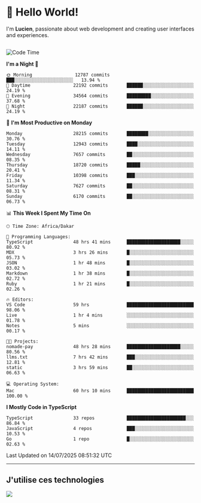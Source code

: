# 👋 Hello World!

I'm **Lucien**, passionate about web development and creating user interfaces and experiences.

##

<!--START_SECTION:waka-->
![Code Time](http://img.shields.io/badge/Code%20Time-3%2C388%20hrs%2033%20mins-blue)

**I'm a Night 🦉** 

```text
🌞 Morning                12787 commits       ███░░░░░░░░░░░░░░░░░░░░░░   13.94 % 
🌆 Daytime                22192 commits       ██████░░░░░░░░░░░░░░░░░░░   24.19 % 
🌃 Evening                34564 commits       █████████░░░░░░░░░░░░░░░░   37.68 % 
🌙 Night                  22187 commits       ██████░░░░░░░░░░░░░░░░░░░   24.19 % 
```
📅 **I'm Most Productive on Monday** 

```text
Monday                   28215 commits       ████████░░░░░░░░░░░░░░░░░   30.76 % 
Tuesday                  12943 commits       ████░░░░░░░░░░░░░░░░░░░░░   14.11 % 
Wednesday                7657 commits        ██░░░░░░░░░░░░░░░░░░░░░░░   08.35 % 
Thursday                 18720 commits       █████░░░░░░░░░░░░░░░░░░░░   20.41 % 
Friday                   10398 commits       ███░░░░░░░░░░░░░░░░░░░░░░   11.34 % 
Saturday                 7627 commits        ██░░░░░░░░░░░░░░░░░░░░░░░   08.31 % 
Sunday                   6170 commits        ██░░░░░░░░░░░░░░░░░░░░░░░   06.73 % 
```


📊 **This Week I Spent My Time On** 

```text
🕑︎ Time Zone: Africa/Dakar

💬 Programming Languages: 
TypeScript               48 hrs 41 mins      ████████████████████░░░░░   80.92 % 
MDX                      3 hrs 26 mins       █░░░░░░░░░░░░░░░░░░░░░░░░   05.73 % 
JSON                     1 hr 48 mins        █░░░░░░░░░░░░░░░░░░░░░░░░   03.02 % 
Markdown                 1 hr 38 mins        █░░░░░░░░░░░░░░░░░░░░░░░░   02.72 % 
Ruby                     1 hr 21 mins        █░░░░░░░░░░░░░░░░░░░░░░░░   02.26 % 

🔥 Editors: 
VS Code                  59 hrs              █████████████████████████   98.06 % 
Live                     1 hr 4 mins         ░░░░░░░░░░░░░░░░░░░░░░░░░   01.78 % 
Notes                    5 mins              ░░░░░░░░░░░░░░░░░░░░░░░░░   00.17 % 

🐱‍💻 Projects: 
nomade-pay               48 hrs 28 mins      ████████████████████░░░░░   80.56 % 
llms.txt                 7 hrs 42 mins       ███░░░░░░░░░░░░░░░░░░░░░░   12.81 % 
static                   3 hrs 59 mins       ██░░░░░░░░░░░░░░░░░░░░░░░   06.63 % 

💻 Operating System: 
Mac                      60 hrs 10 mins      █████████████████████████   100.00 % 
```

**I Mostly Code in TypeScript** 

```text
TypeScript               33 repos            ██████████████████████░░░   86.84 % 
JavaScript               4 repos             ███░░░░░░░░░░░░░░░░░░░░░░   10.53 % 
Go                       1 repo              █░░░░░░░░░░░░░░░░░░░░░░░░   02.63 % 
```




 Last Updated on 14/07/2025 08:51:32 UTC
<!--END_SECTION:waka-->
---

## J'utilise ces technologies

<p align="left">
  <a href="https://skillicons.dev">
    <img src="https://skillicons.dev/icons?i=ts,js,go,ruby,css,scss,tailwind,react,vite,nextjs,docker,figma,ableton" />
  </a>
</p>

